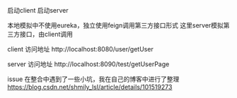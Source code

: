 启动client
启动server

本地模拟中不使用eureka，独立使用feign调用第三方接口形式
这里server模拟第三方接口，由client调用

client
  访问地址
    http://localhost:8080/user/getUser
	
	
server
   访问地址 
     http://localhost:8090/test/getUserPage
     
    
issue
  在整合中遇到了一些小坑，我在自己的博客中进行了整理
  https://blog.csdn.net/shmily_lsl/article/details/101519273
